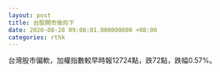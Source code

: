 ```yaml
---
layout: post
title: 台股開市後向下
date: 2020-08-28 09:08:01.000000000 +08:00
categories: rthk
---
```


台灣股市偏軟，加權指數較早時報12724點，跌72點，跌幅0.57%。
